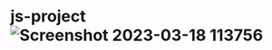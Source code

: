 # js-project![Screenshot 2023-03-18 113756](https://user-images.githubusercontent.com/125912135/226097714-50222090-de3e-4d29-a844-3e96c81ffe1e.png)
